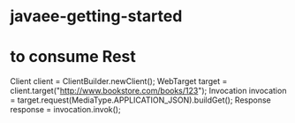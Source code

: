 # javaee-getting-started
# to consume Rest 
Client client = ClientBuilder.newClient();
WebTarget target = client.target("http://www.bookstore.com/books/123");
Invocation invocation = target.request(MediaType.APPLICATION_JSON).buildGet();
Response response = invocation.invok();